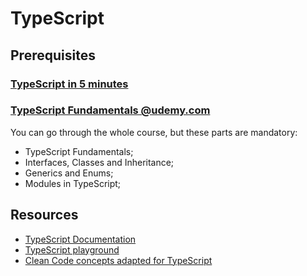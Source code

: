 # TypeScript

## Prerequisites

### [TypeScript in 5 minutes](https://www.typescriptlang.org/docs/handbook/typescript-in-5-minutes.html)

### [TypeScript Fundamentals @udemy.com](https://www.udemy.com/typescript-fundamentals)

You can go through the whole course, but these parts are mandatory:

 - TypeScript Fundamentals;
 - Interfaces, Classes and Inheritance;
 - Generics and Enums;
 - Modules in TypeScript;

## Resources

 - [TypeScript Documentation](https://www.typescriptlang.org/docs/home.html)
 - [TypeScript playground](https://www.typescriptlang.org/play)
 - [Clean Code concepts adapted for TypeScript](https://github.com/labs42io/clean-code-typescript)